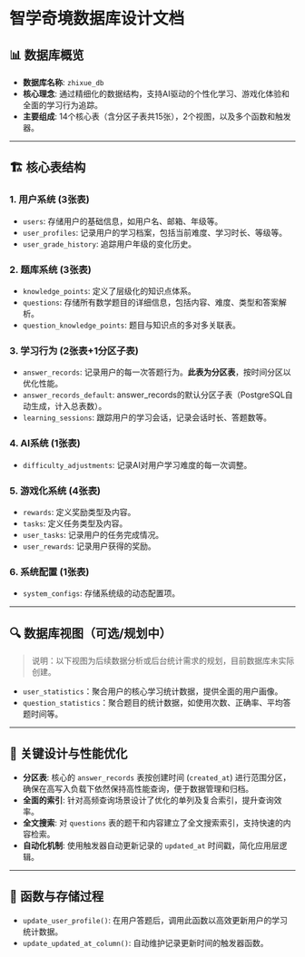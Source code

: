 # 智学奇境数据库设计文档

## 📊 数据库概览

- **数据库名称**: `zhixue_db`
- **核心理念**: 通过精细化的数据结构，支持AI驱动的个性化学习、游戏化体验和全面的学习行为追踪。
- **主要组成**: 14个核心表（含分区子表共15张），2个视图，以及多个函数和触发器。

---

## 🏗️ 核心表结构

### 1. 用户系统 (3张表)
- `users`: 存储用户的基础信息，如用户名、邮箱、年级等。
- `user_profiles`: 记录用户的学习档案，包括当前难度、学习时长、等级等。
- `user_grade_history`: 追踪用户年级的变化历史。

### 2. 题库系统 (3张表)
- `knowledge_points`: 定义了层级化的知识点体系。
- `questions`: 存储所有数学题目的详细信息，包括内容、难度、类型和答案解析。
- `question_knowledge_points`: 题目与知识点的多对多关联表。

### 3. 学习行为 (2张表+1分区子表)
- `answer_records`: 记录用户的每一次答题行为。**此表为分区表**，按时间分区以优化性能。
- `answer_records_default`: answer_records的默认分区子表（PostgreSQL自动生成，计入总表数）。
- `learning_sessions`: 跟踪用户的学习会话，记录会话时长、答题数等。

### 4. AI系统 (1张表)
- `difficulty_adjustments`: 记录AI对用户学习难度的每一次调整。

### 5. 游戏化系统 (4张表)
- `rewards`: 定义奖励类型及内容。
- `tasks`: 定义任务类型及内容。
- `user_tasks`: 记录用户的任务完成情况。
- `user_rewards`: 记录用户获得的奖励。

### 6. 系统配置 (1张表)
- `system_configs`: 存储系统级的动态配置项。

---

## 🔍 数据库视图（可选/规划中）

> 说明：以下视图为后续数据分析或后台统计需求的规划，目前数据库未实际创建。

- `user_statistics`：聚合用户的核心学习统计数据，提供全面的用户画像。
- `question_statistics`：聚合题目的统计数据，如使用次数、正确率、平均答题时间等。

---

## 🚀 关键设计与性能优化

- **分区表**: 核心的 `answer_records` 表按创建时间 (`created_at`) 进行范围分区，确保在高写入负载下依然保持高性能查询，便于数据管理和归档。
- **全面的索引**: 针对高频查询场景设计了优化的单列及复合索引，提升查询效率。
- **全文搜索**: 对 `questions` 表的题干和内容建立了全文搜索索引，支持快速的内容检索。
- **自动化机制**: 使用触发器自动更新记录的 `updated_at` 时间戳，简化应用层逻辑。

---

## 🔧 函数与存储过程

- `update_user_profile()`: 在用户答题后，调用此函数以高效更新用户的学习统计数据。
- `update_updated_at_column()`: 自动维护记录更新时间的触发器函数。
